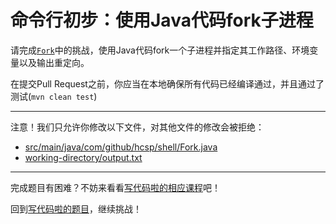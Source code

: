 # 命令行初步：使用Java代码fork子进程

请完成[`Fork`](https://github.com/hcsp/java-fork-process/blob/master/src/main/java/com/github/hcsp/shell/Fork.java)中的挑战，使用Java代码fork一个子进程并指定其工作路径、环境变量以及输出重定向。

在提交Pull Request之前，你应当在本地确保所有代码已经编译通过，并且通过了测试(`mvn clean test`)

-----
注意！我们只允许你修改以下文件，对其他文件的修改会被拒绝：
- [src/main/java/com/github/hcsp/shell/Fork.java](https://github.com/hcsp/java-fork-process/blob/master/src/main/java/com/github/hcsp/shell/Fork.java)
- [working-directory/output.txt](https://github.com/hcsp/java-fork-process/blob/master/working-directory/output.txt)
-----


完成题目有困难？不妨来看看[写代码啦的相应课程](https://xiedaimala.com/tasks/661cd7ab-7fea-47d0-8e11-555d6fca751d)吧！

回到[写代码啦的题目](https://xiedaimala.com/tasks/661cd7ab-7fea-47d0-8e11-555d6fca751d/quizzes/6c87ef57-7f06-4af2-9112-86dd27ff099d)，继续挑战！
